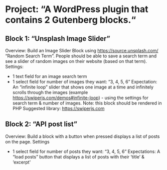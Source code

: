 # Project: “A WordPress plugin that contains 2 Gutenberg blocks.“

## Block 1: “Unsplash Image Slider”

Overview: Build an Image Slider Block using https://source.unsplash.com/ “Random Search Term”.  People should be able to save a search term and see a slider of random images on their website (based on that term).
Settings:
- 1 text field for an image search term
- 1 select field for number of images they want: “3, 4, 5, 6”
Expectation: An “infinite loop” slider that shows one image at a time and infinitely scrolls through the images (example https://swiperjs.com/demos#infinite-loop)  - using the settings for search term & number of images.
Note: this block should be rendered in PHP 
Suggested library: https://swiperjs.com


## Block 2: “API post list”

Overview: Build a block with a button when pressed displays a list of posts on the page.
Settings
- 1 select field for number of posts they want: “3, 4, 5, 6”
Expectations: A “load posts” button that displays a list of posts with their ‘title’ & ‘excerpt'
